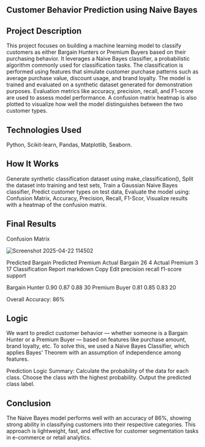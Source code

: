 ## Customer Behavior Prediction using Naive Bayes ##
## Project Description
This project focuses on building a machine learning model to classify customers as either Bargain Hunters or Premium Buyers based on their purchasing behavior. It leverages a Naive Bayes classifier, a probabilistic algorithm commonly used for classification tasks.
The classification is performed using features that simulate customer purchase patterns such as average purchase value, discount usage, and brand loyalty. The model is trained and evaluated on a synthetic dataset generated for demonstration purposes. Evaluation metrics like accuracy, precision, recall, and F1-score are used to assess model performance.
A confusion matrix heatmap is also plotted to visualize how well the model distinguishes between the two customer types.

## Technologies Used
Python, 
Scikit-learn, 
Pandas, 
Matplotlib, 
Seaborn. 

## How It Works
Generate synthetic classification dataset using make_classification(), 
Split the dataset into training and test sets, 
Train a Gaussian Naive Bayes classifier, 
Predict customer types on test data, 
Evaluate the model using: 
Confusion Matrix, 
Accuracy, 
Precision, 
Recall, 
F1-Scor, 
Visualize results with a heatmap of the confusion matrix. 

## Final Results
  Confusion Matrix 
  
  ![Screenshot 2025-04-22 114502](https://github.com/user-attachments/assets/0afd6c17-8dad-4296-bf0d-ee59159dbe26)


Predicted Bargain	Predicted Premium 
Actual Bargain	26	4 
Actual Premium	3	17 
 Classification Report 
markdown 
Copy 
Edit 
                  precision    recall  f1-score   support

Bargain Hunter       0.90      0.87      0.88        30
Premium Buyer        0.81      0.85      0.83        20

Overall Accuracy: 86% 

## Logic
We want to predict customer behavior — whether someone is a Bargain Hunter or a Premium Buyer — based on features like purchase amount, brand loyalty, etc.
To solve this, we used a Naive Bayes Classifier, which applies Bayes' Theorem with an assumption of independence among features.

Prediction Logic Summary:
Calculate the probability of the data for each class.
Choose the class with the highest probability.
Output the predicted class label.

## Conclusion 
The Naive Bayes model performs well with an accuracy of 86%, showing strong ability in classifying customers into their respective categories. This approach is lightweight, fast, and effective for customer segmentation tasks in e-commerce or retail analytics.
